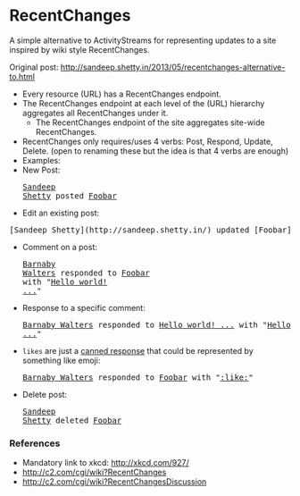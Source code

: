# RecentChanges

A simple alternative to ActivityStreams for representing updates to a site inspired by wiki style RecentChanges.

Original post: http://sandeep.shetty.in/2013/05/recentchanges-alternative-to.html

* Every resource (URL) has a RecentChanges endpoint.
* The RecentChanges endpoint at each level of the (URL) hierarchy aggregates all RecentChanges under it.
  * The RecentChanges endpoint of the site aggregates site-wide RecentChanges.
* RecentChanges only requires/uses 4 verbs: Post, Respond, Update, Delete. (open to renaming these but the idea is that 4 verbs are enough)
* Examples:
 * New Post: <pre>[Sandeep Shetty](http://sandeep.shetty.in/) posted [Foobar](http://example.com/foobar)</pre>
 * Edit an existing post: 
<pre>[Sandeep Shetty](http://sandeep.shetty.in/) updated [Foobar](http://example.com/foobar) with [http://example.com/diff/v1-vs-v2] </pre>
 * Comment on a post: <pre>[Barnaby Walters](http://waterpigs.co.uk/) responded to [Foobar](http://example.com/foobar) with "[Hello world! ...](http://example.com/comment/22)"</pre>
 * Response to a specific comment: <pre>[Barnaby Walters](http://waterpigs.co.uk/) responded to [Hello world! ...](http://example.com/comment/22) with "[Hello world again! ...](http://example.com/comment/222)"</pre>
 * `likes` are just a [canned response](http://sandeep.shetty.in/2012/10/facebooks-like-is-just-canned-response.html) that could be represented by something like emoji: <pre>[Barnaby Walters](http://waterpigs.co.uk/) responded to [Foobar](http://example.com/foobar) with "[:like:](http://example.com/comment/2222)"</pre>
 * Delete post: <pre>[Sandeep Shetty](http://sandeep.shetty.in/) deleted [Foobar](http://example.com/foobar)</pre>


### References
* Mandatory link to xkcd: http://xkcd.com/927/
* http://c2.com/cgi/wiki?RecentChanges
* http://c2.com/cgi/wiki?RecentChangesDiscussion
